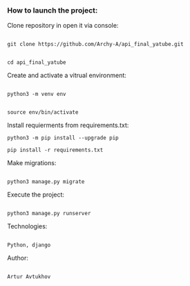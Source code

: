 ### How to launch the project: 

Clone repository in open it via console:
 
``` 

git clone https://github.com/Archy-A/api_final_yatube.git 

``` 

 
``` 

cd api_final_yatube 

```
 
Create and activate a vitrual environment:

``` 

python3 -m venv env 

``` 


``` 

source env/bin/activate 

``` 

Install requierments from requirements.txt:


``` 
python3 -m pip install --upgrade pip 

``` 


``` 
pip install -r requirements.txt 

``` 

Make migrations: 

``` 

python3 manage.py migrate 

``` 

Execute the project: 

``` 

python3 manage.py runserver 

``` 
Technologies: 

``` 

Python, django

``` 
Author: 

``` 

Artur Avtukhov

```
